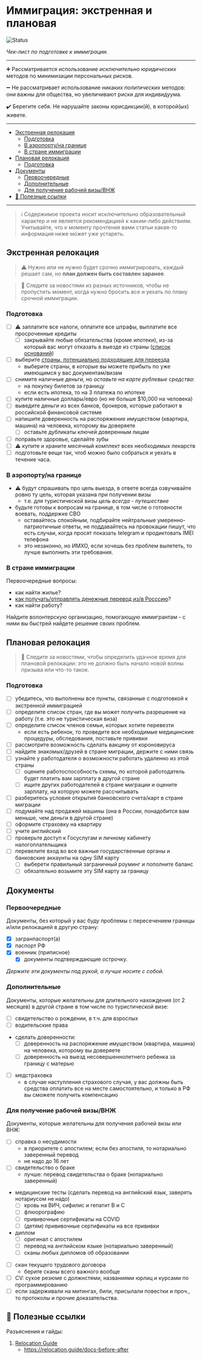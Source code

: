 # Иммиграция: экстренная и плановая

![Status](https://img.shields.io/badge/status-in_active_development-green.svg)

*Чек-лист по подготовке к иммиграции.* 

---

:heavy_plus_sign: Рассматривается использование *исключительно юридических* методов по минимизации персональных рисков.

:heavy_minus_sign: Не рассматривает использование никаких *политических* методов: они важны для общества, но увеличивают риски для индивидуума.

:heavy_check_mark: Берегите себя. Не нарушайте законы юрисдикции(й), в которой(ых) живете. 

---

- [Экстренная релокация](#экстренная-релокация)
  - [Подготовка](#подготовка)
  - [В аэропорту/на границе](#в-аэропортуна-границе)
  - [В стране иммиграции](#в-стране-иммиграции)
- [Плановая релокация](#плановая-релокация)
  - [Подготовка](#подготовка-1)
- [Документы](#документы)
  - [Первоочередные](#первоочередные)
  - [Дополнительные](#дополнительные)
  - [Для получение рабочей визы/ВНЖ](#для-получение-рабочей-визывнж)
- [:link: Полезные ссылки](#link-полезные-ссылки)

---

> :information_source: Содержимое проекта носит исключительно образовательный характер и не является рекомендацией к каким-либо действиям. Учитывайте, что к моменту прочтения вами статьи какая-то информация ниже может уже устареть.

## Экстренная релокация

> :warning: Нужно или не нужно будет срочно иммигрировать, каждый решает сам, но **план должен быть составлен заранее**.

> :newspaper: Cледите за новостями из разных источников, чтобы не пропустить момент, когда нужно бросить все и уехать по плану срочной иммиграции.

### Подготовка

- [ ] :warning: заплатите все налоги, оплатите все штрафы, выплатите все просроченные кредиты
  - [ ] закрывайте любые обязательства (кроме ипотеки), из-за который вас могут отказать в выезде из страны ([список оснований](http://www.consultant.ru/edu/student/consultation/ogranichen_vyezd_za_granitsu/))
- [ ] выберите [страны, потенциально подходящие для переезда](https://docs.google.com/spreadsheets/d/1n5j2qmMmcthFdohhBI46hr4OgmuQ-6To-2KT98DWd2E/edit#gid=0)
  - выберите страны, в которые вы можете прибыть по уже имеющимся у вас документам/визам
- [ ] снимите наличные деньги, но *оставьте на карте рублевые средства*:
  - на покупку билетов за границу
  - если есть ипотека, то на 3 платежа по ипотеке
- [ ] купите наличные доллары/евро (но не больше $10,000 на человека)
- [ ] выведите деньги из всех банков, брокеров, которые работают в российской финансовой системе
- [ ] напишите доверенность на распоряжение имуществом (квартира, машина) на человека, которому вы доверяете
  - [ ] оставьте дубликаты ключей доверенным лицам
- [ ] поправьте здоровье, сделайте зубы
- [ ] :warning: купите и храните месячный комплект всех необходимых лекарств
- [ ] подготовьте вещи так, чтоб можно было собраться и уехать в течение часа.

### В аэропорту/на границе

- :warning: будут спрашивать про цель выезда, в ответе всегда озвучивайте ровно ту цель, которая указана при получении визы 
  - т.е. для туристической визы *цель всегда - путешествие*
- будьте готовы к вопросам на границе, в том числе о готовности воевать, поддержке СВО
  - оставайтесь спокойным, подбирайте нейтральные умеренно-патриотичные ответы, не поддавайтесь на провокации
  пишут, что есть случаи, когда просят показать telegram и продиктовать IMEI телефона
  - это незаконно, но ИМХО, если хочешь без проблем вылететь, то лучше выполнить эти требования.

### В стране иммиграции 

Первоочередные вопросы:

- как найти жилье?
- [как получать/отправлять денежные перевод из/в Росссию](https://vc.ru/finance/513222-vse-sposoby-legalnogo-vyvoda-deneg-iz-rossii-detalnyy-razbor-so-ssylkami)?
- как найти работу?

Найдите волонтерскую организацию, помогающую иммигрантам - с ними вы быстрей найдете решение своих проблем.

## Плановая релокация

> :newspaper: Cледите за новостями, чтобы определить удачное время для плановой релокации: это не должно быть начало новой волны призыва или что-то такое.

### Подготовка

- [ ] убедитесь, что выполнены все пункты, связанные с подготовкой к экстренной иммиграцией
- [ ] определите список стран, где вы может получить разрешение на работу (т.е. это не туристическая виза)
- [ ] определите список членов семьи, которых хотите перевезти
  - если есть ребенок, то проведите все необходимые медицинские процедуры, обследования, поставьте прививки
- [ ] рассмотрите возможность сделать вакцину от короновируса
-  [ ] найдите знакомых/друзей в стране миграции, держите с ними связь
-  [ ] узнайте у работодателя о возможности работать удаленно из этой страны
  -  [ ] оцените работоспособность схемы, по которой работодатель будет платить вам зарплату в другой стране
  -  [ ] ищите других работодателей в стране миграции и оцените зарплату, на которую можете рассчитывать
-  [ ] разберитесь условия открытия банковского счета/карт в стране миграции
-  [ ] подумайте над продажей машины (она в России, понадобится вам меньше, чем деньги в другой стране)
-  [ ] оформите страховку на квартиру
-  [ ] учите английский
-  [ ] проверьте доступ к Госуслугам и личному кабинету налогоплательщика
-  [ ] перевелите вход во все важные государственные органы и банковские аккаунты на одну SIM карту
  -  [ ] выберети правильный заграничный роуминг и пополните баланс
  -  [ ] обязательно возьмите эту SIM карту за границу

## Документы

### Первоочередные

Документы, без который у вас буду проблемы с пересечением границы и/или релокацией в другую страну:

- [x] загранпаспорт(а)
- [x] паспорт РФ
- [x] военник (приписное)
  - [x] документы подтверждающие острочку.

*Держите эти документы под рукой, а лучше носите с собой.*

### Дополнительные

Документы, которые желательны для длительного нахождения (от 2 месяцев) в другой стране в том числе по туристической визе:

- [ ] свидетельство о рождении, в т.ч. для взрослых
- [ ] водительские права
- сделать доверенности:
  - [ ] доверенность на распоряжение имуществом (квартира, машина) на человека, которому вы доверяете
  - [ ] доверенность на выезд несовершеннолетнего ребенка за границу с матерью
- [ ] медстраховка
  - в случае наступления страхового случая, у вас должны быть средства оплатить все на месте самостоятельно, и только в РФ вы сможете получить компенсацию

### Для получение рабочей визы/ВНЖ

Документы, которые желательны для получения рабочей визы или ВНЖ:

- [ ] справка о несудимости
  - в приоритете с апостилем; если без апостиля, то нотариально заверенный перевод
  - не надо до 16 лет
- [ ] свидетельство о браке
  - лучше: перевод свидетельства о браке (нотариально заверенный)
- медицинские тесты (сделать перевод на английский язык, заверять нотариусом не надо)
  - [ ] кровь на ВИЧ, сифилис и гепатит B и C 
  - [ ] флюорографию
  - [ ] прививочные сертификаты на COVID
  - [ ] (детям) прививочные сертификаты на все прививки
- диплом 
  - [ ] оригинал с апостилем
  - [ ] перевод на английском языке (нотариально заверенный)
  - [ ] сканы любых дипломов об образовании
- [ ] скан текущего трудового договора
  - берите сканы всего важного вообще
- [ ] CV: сухое резюме с должнстями, названиями юрлиц и курсами по программированию
- [ ] если задерживали на митингах, били, присылали повестки и проч., то протоколы и прочие доказательства.

## :link: Полезные ссылки

Разъяснения и гайды:

1. [Relocation Guide](https://relocation.guide/)
   - https://relocation.guide/docs-before-after
